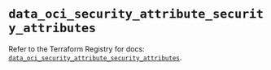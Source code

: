 # `data_oci_security_attribute_security_attributes`

Refer to the Terraform Registry for docs: [`data_oci_security_attribute_security_attributes`](https://registry.terraform.io/providers/oracle/oci/6.18.0/docs/data-sources/security_attribute_security_attributes).
